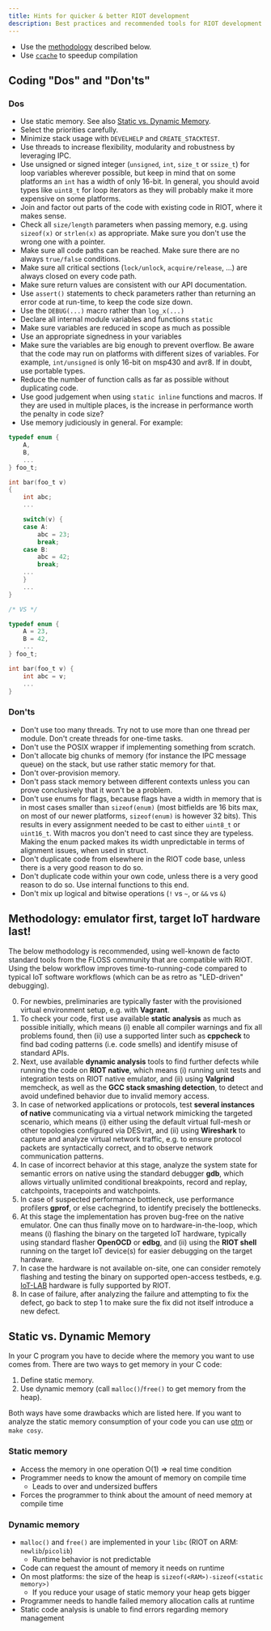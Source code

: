 ```yaml
---
title: Hints for quicker & better RIOT development
description: Best practices and recommended tools for RIOT development
---
```


* Use the [methodology](#methodology-emulator-first-target-iot-hardware-last) described below.
* Use [`ccache`](/build-system/advanced_build_system_tricks/#speed-up-builds-with-ccache) to speedup compilation

## Coding "Dos" and "Don'ts"

### Dos
 * Use static memory. See also [Static vs. Dynamic Memory](#static-vs-dynamic-memory).
 * Select the priorities carefully.
 * Minimize stack usage with `DEVELHELP` and `CREATE_STACKTEST`.
 * Use threads to increase flexibility, modularity and robustness by leveraging IPC.
 * Use unsigned or signed integer (`unsigned`, `int`, `size_t` or `ssize_t`) for loop variables wherever possible,
   but keep in mind that on some platforms an `int` has a width of only 16-bit. In general, you should avoid types
   like `uint8_t` for loop iterators as they will probably make it more expensive on some platforms.
 * Join and factor out parts of the code with existing code in RIOT, where it makes sense.
 * Check all `size/length` parameters when passing memory, e.g. using `sizeof(x)` or `strlen(x)` as appropriate.
   Make sure you don't use the wrong one with a pointer.
 * Make sure all code paths can be reached. Make sure there are no always `true/false` conditions.
 * Make sure all critical sections (`lock/unlock`, `acquire/release`, ...) are always closed on every code path.
 * Make sure return values are consistent with our API documentation.
 * Use `assert()` statements to check parameters rather than returning an error code at run-time,
   to keep the code size down.
 * Use the `DEBUG(...)` macro rather than `log_x(...)`
 * Declare all internal module variables and functions `static`
 * Make sure variables are reduced in scope as much as possible
 * Use an appropriate signedness in your variables
 * Make sure the variables are big enough to prevent overflow. Be aware that the code may run on platforms with
   different sizes of variables. For example, `int/unsigned` is only 16-bit on msp430 and avr8. If in doubt,
   use portable types.
 * Reduce the number of function calls as far as possible without duplicating code.
 * Use good judgement when using `static inline` functions and macros. If they are used in multiple places,
   is the increase in performance worth the penalty in code size?
 * Use memory judiciously in general. For example:
```c
typedef enum {
    A,
    B,
    ...
} foo_t;

int bar(foo_t v)
{
    int abc;
    ...

    switch(v) {
    case A:
        abc = 23;
        break;
    case B:
        abc = 42;
        break;
    ...
    }
    ...
}

/* VS */

typedef enum {
    A = 23,
    B = 42,
    ...
} foo_t;

int bar(foo_t v) {
    int abc = v;
    ...
}
```

### Don'ts
 * Don't use too many threads. Try not to use more than one thread per module. Don't create threads for one-time tasks.
 * Don't use the POSIX wrapper if implementing something from scratch.
 * Don't allocate big chunks of memory (for instance the IPC message queue) on the stack,
   but use rather static memory for that.
 * Don't over-provision memory.
 * Don't pass stack memory between different contexts unless you can prove conclusively that it won't be a problem.
 * Don't use enums for flags, because flags have a width in memory that is in most cases smaller than `sizeof(enum)`
   (most bitfields are 16 bits max, on most of our newer platforms, `sizeof(enum)` is however 32 bits).
   This results in every assignment needed to be cast to either `uint8_t` or `uint16_t`. With macros you don't need to
   cast since they are typeless. Making the enum packed makes its width unpredictable in terms of alignment issues,
   when used in struct.
 * Don't duplicate code from elsewhere in the RIOT code base, unless there is a very good reason to do so.
 * Don't duplicate code within your own code, unless there is a very good reason to do so.
   Use internal functions to this end.
 * Don't mix up logical and bitwise operations (`!` vs `~`, or `&&` vs `&`)

## Methodology: emulator first, target IoT hardware last!

The below methodology is recommended, using well-known de facto standard tools from the FLOSS community that are
compatible with RIOT. Using the below workflow improves time-to-running-code compared to typical IoT software
workflows (which can be as retro as "LED-driven" debugging).

0. For newbies, preliminaries are typically faster with the provisioned virtual environment setup, e.g. with **Vagrant**.
1. To check your code, first use available **static analysis** as much as possible initially, which means
   (i) enable all compiler warnings and fix all problems found, then (ii) use a supported linter such as **cppcheck**
   to find bad coding patterns (i.e. code smells) and identify misuse of standard APIs.
2. Next, use available **dynamic analysis** tools to find further defects while running the code on **RIOT native**,
   which means (i) running unit tests and integration tests on RIOT native emulator, and (ii) using **Valgrind** memcheck,
   as well as the **GCC stack smashing detection**, to detect and avoid undefined behavior due to invalid memory access.
3. In case of networked applications or protocols, test **several instances of native** communicating via a virtual
   network mimicking the targeted scenario, which means (i) either using the default virtual full-mesh or other
   topologies configured via DESvirt, and (ii) using **Wireshark** to capture and analyze virtual network traffic,
   e.g. to ensure protocol packets are syntactically correct, and to observe network communication patterns.
4. In case of incorrect behavior at this stage, analyze the system state for semantic errors on native using the
   standard debugger **gdb**, which allows virtually unlimited conditional breakpoints, record and replay,
   catchpoints, tracepoints and watchpoints.
5. In case of suspected performance bottleneck, use performance profilers **gprof**, or else cachegrind,
   to identify precisely the bottlenecks.
6. At this stage the implementation has proven bug-free on the native emulator. One can thus finally move on to
   hardware-in-the-loop, which means (i) flashing the binary on the targeted IoT hardware, typically using
   standard flasher **OpenOCD** or **edbg**, and (ii) using the **RIOT shell** running on the target IoT device(s)
   for easier debugging on the target hardware.
7. In case the hardware is not available on-site, one can consider remotely flashing and testing the binary on
   supported open-access testbeds, e.g. [IoT-LAB](https://www.iot-lab.info) hardware is fully supported by RIOT.
8. In case of failure, after analyzing the failure and attempting to fix the defect, go back to step 1 to make sure
   the fix did not itself introduce a new defect.

## Static vs. Dynamic Memory

In your C program you have to decide where the memory you want to use comes from.
There are two ways to get memory in your C code:

1. Define static memory.
2. Use dynamic memory (call `malloc()`/`free()` to get memory from the heap).

Both ways have some drawbacks which are listed here.
If you want to analyze the static memory consumption of your code you can use
[otm](https://github.com/LudwigOrtmann/otm) or `make cosy`.

### Static memory
* Access the memory in one operation O(1) ⇒ real time condition
* Programmer needs to know the amount of memory on compile time
  * Leads to over and undersized buffers
* Forces the programmer to think about the amount of need memory at compile time

### Dynamic memory
* `malloc()` and `free()` are implemented in your `libc` (RIOT on ARM: `newlib`/`picolib`)
  * Runtime behavior is not predictable
* Code can request the amount of memory it needs on runtime
* On most platforms: the size of the heap is `sizeof(<RAM>)-sizeof(<static memory>)`
  * If you reduce your usage of static memory your heap gets bigger
* Programmer needs to handle failed memory allocation calls at runtime
* Static code analysis is unable to find errors regarding memory management
